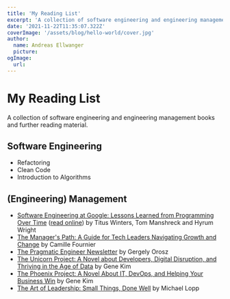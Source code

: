 ```yaml
---
title: 'My Reading List'
excerpt: 'A collection of software engineering and engineering management books and further reading material.'
date: '2021-11-22T11:35:07.322Z'
coverImage: '/assets/blog/hello-world/cover.jpg'
author:
  name: Andreas Ellwanger
  picture:
ogImage:
  url:
---
```


# My Reading List

A collection of software engineering and engineering management books and further reading material.

## Software Engineering

- Refactoring
- Clean Code
- Introduction to Algorithms

## (Engineering) Management

- [Software Engineering at Google: Lessons Learned from Programming Over Time](https://www.goodreads.com/book/show/48816586-software-engineering-at-google) ([read online](https://abseil.io/resources/swe_at_google.2.pdf)) by Titus Winters, Tom Manshreck and Hyrum Wright
- [The Manager's Path: A Guide for Tech Leaders Navigating Growth and Change](https://www.goodreads.com/book/show/33369254-the-manager-s-path) by Camille Fournier
- [The Pragmatic Engineer Newsletter](https://newsletter.pragmaticengineer.com/about) by Gergely Orosz
- [The Unicorn Project: A Novel about Developers, Digital Disruption, and Thriving in the Age of Data](https://www.goodreads.com/book/show/17255186-the-phoenix-project) by Gene Kim
- [The Phoenix Project: A Novel About IT, DevOps, and Helping Your Business Win](https://www.goodreads.com/book/show/44333183-the-unicorn-project) by Gene Kim
- [The Art of Leadership: Small Things, Done Well](https://www.goodreads.com/book/show/50083106-the-art-of-leadership) by Michael Lopp
